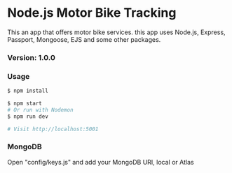 # Node.js Motor Bike Tracking

This an app that offers motor bike services. 
this app uses Node.js, Express, Passport, Mongoose, EJS and some other packages.

### Version: 1.0.0

### Usage

```sh
$ npm install
```

```sh
$ npm start
# Or run with Nodemon
$ npm run dev

# Visit http://localhost:5001
```

### MongoDB

Open "config/keys.js" and add your MongoDB URI, local or Atlas

